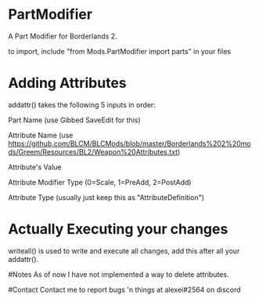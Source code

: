 # PartModifier
A Part Modifier for Borderlands 2.

to import, include "from Mods.PartModifier import parts" in your files

# Adding Attributes
addattr()
takes the following 5 inputs in order:

Part Name (use Gibbed SaveEdit for this)

Attribute Name (use https://github.com/BLCM/BLCMods/blob/master/Borderlands%202%20mods/Greem/Resources/BL2/Weapon%20Attributes.txt)

Attribute's Value

Attribute Modifier Type (0=Scale, 1=PreAdd, 2=PostAdd)

Attribute Type (usually just keep this as "AttributeDefinition")

# Actually Executing your changes
writeall() is used to write and execute all changes, add this after all your addattr().

#Notes
As of now I have not implemented a way to delete attributes.

#Contact
Contact me to report bugs 'n things at alexei#2564 on discord
